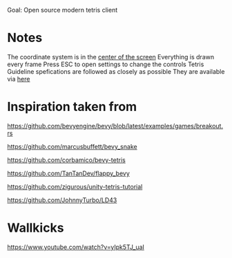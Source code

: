 
Goal: Open source modern tetris client

# Notes

The coordinate system is in the [center of the screen](https://bevy-cheatbook.github.io/features/coords.html?highlight=coordinate#2d-and-3d-scenes-and-cameras)
Everything is drawn every frame
Press ESC to open settings to change the controls
Tetris Guideline spefications are followed as closely as possible
They are available via [here](https://tetris.fandom.com/wiki/Tetris_Guideline)

# Inspiration taken from

https://github.com/bevyengine/bevy/blob/latest/examples/games/breakout.rs

https://github.com/marcusbuffett/bevy_snake

https://github.com/corbamico/bevy-tetris

https://github.com/TanTanDev/flappy_bevy

https://github.com/zigurous/unity-tetris-tutorial

https://github.com/JohnnyTurbo/LD43

# Wallkicks

https://www.youtube.com/watch?v=yIpk5TJ_uaI